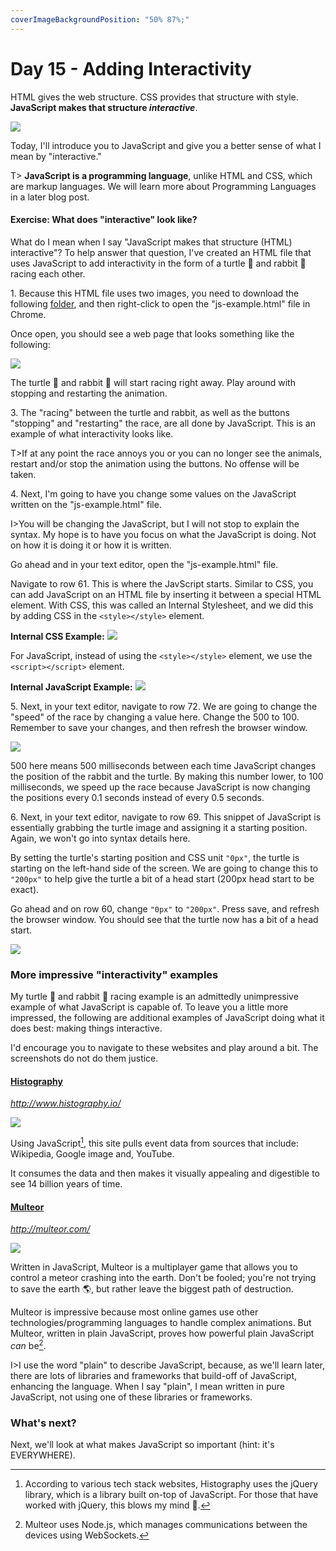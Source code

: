 ```yaml
---
coverImageBackgroundPosition: "50% 87%;"
---
```


# Day 15 - Adding Interactivity

HTML gives the web structure. CSS provides that structure with style.  **JavaScript makes that structure *interactive***.

![](public/assets/flying.png)

Today, I'll introduce you to JavaScript and give you a better sense of what I mean by "interactive."

T> **JavaScript is a programming language**, unlike HTML and CSS, which are markup languages. We will learn more about Programming Languages in a later blog post.

#### Exercise: What does "interactive" look like? 

What do I mean when I say "JavaScript makes that structure (HTML) interactive"?  To help answer that question, I've created an HTML file that uses JavaScript to add interactivity in the form of a turtle 🐢 and rabbit 🐇 racing each other.

1\. Because this HTML file uses two images, you need to download the following [folder](src), and then right-click to open the "js-example.html" file in Chrome.

Once open, you should see a web page that looks something like the following:

![](public/assets/js-example.png)

The turtle 🐢 and rabbit 🐇 will start racing right away.  Play around with stopping and restarting the animation.  

3\.  The "racing" between the turtle and rabbit, as well as the buttons "stopping" and "restarting" the race, are all done by JavaScript.  This is an example of what interactivity looks like.

T>If at any point the race annoys you or you can no longer see the animals, restart and/or stop the animation using the buttons.  No offense will be taken.

4\. Next, I'm going to have you change some values on the JavaScript written on the "js-example.html" file.

I>You will be changing the JavaScript, but I will not stop to explain the syntax.  My hope is to have you focus on what the JavaScript is doing.  Not on how it is doing it or how it is written.

Go ahead and in your text editor, open the "js-example.html" file. 

Navigate to row 61.  This is where the JavScript starts.  Similar to CSS, you can add JavaScript on an HTML file by inserting it between a special HTML element.  With CSS, this was called an Internal Stylesheet, and we did this by adding CSS in the `<style></style>` element. 

**Internal CSS Example:**
![](public/assets/css-example.png)

For JavaScript, instead of using the `<style></style>` element, we use the `<script></script>` element.

**Internal JavaScript Example:**
![](public/assets/js-inline-example.png)

5\. Next, in your text editor, navigate to row 72.  We are going to change the "speed" of the race by changing a value here.  Change the 500 to 100.  Remember to save your changes, and then refresh the browser window.

![](public/assets/speed-js.gif)

500 here means 500 milliseconds between each time JavaScript changes the position of the rabbit and the turtle.  By making this number lower, to 100 milliseconds, we speed up the race because JavaScript is now changing the positions every 0.1 seconds instead of every 0.5 seconds.

6\. Next, in your text editor, navigate to row 69.  This snippet of JavaScript is essentially grabbing the turtle image and assigning it a starting position.  Again, we won't go into syntax details here. 

By setting the turtle's starting position and CSS unit `"0px"`, the turtle is starting on the left-hand side of the screen.  We are going to change this to `"200px"` to help give the turtle a bit of a head start (200px head start to be exact).

Go ahead and on row 60, change `"0px"` to `"200px"`.  Press save, and refresh the browser window.  You should see that the turtle now has a bit of a head start.

![](public/assets/head-start.gif)

### More impressive "interactivity" examples

My turtle 🐢 and rabbit 🐇 racing example is an admittedly unimpressive example of what JavaScript is capable of. To leave you a little more impressed, the following are additional examples of JavaScript doing what it does best: making things interactive.

I'd encourage you to navigate to these websites and play around a bit.  The screenshots do not do them justice.

#### [Histography](http://www.histography.io/)
*http://www.histography.io/*

![](public/assets/histography.png)

Using JavaScript[^histography], this site pulls event data from sources that include: Wikipedia, Google image and, YouTube.

It consumes the data and then makes it visually appealing and digestible to see 14 billion years of time.

#### [Multeor](http://multeor.com/)
*http://multeor.com/* 

![](public/assets/multeor.png)

Written in JavaScript, Multeor is a multiplayer game that allows you to control a meteor crashing into the earth.  Don't be fooled; you're not trying to save the earth 🌎, but rather leave the biggest path of destruction.

Multeor is impressive because most online games use other technologies/programming languages to handle complex animations. But Multeor, written in plain JavaScript, proves how powerful plain JavaScript _can_ be[^node].

I>I use the word "plain" to describe JavaScript, because, as we'll learn later, there are lots of libraries and frameworks that build-off of JavaScript, enhancing the language.  When I say "plain", I mean written in pure JavaScript, not using one of these libraries or frameworks.

### What's next?

Next, we'll look at what makes JavaScript so important (hint: it's EVERYWHERE).

[^histography]: According to various tech stack websites, Histography uses the jQuery library, which is a library built on-top of JavaScript. For those that have worked with jQuery, this blows my mind 🤯.
[^node]: Multeor uses Node.js, which manages communications between the devices using WebSockets.